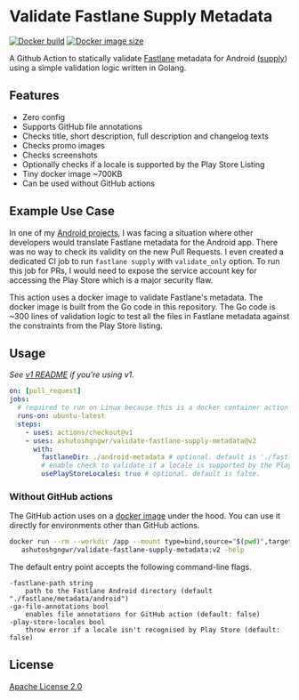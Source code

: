 # Validate Fastlane Supply Metadata

[![Docker build](https://github.com/ashutoshgngwr/validate-fastlane-supply-metadata/workflows/Docker/badge.svg)](https://github.com/ashutoshgngwr/validate-fastlane-supply-metadata/actions/workflows/docker.yaml)
[![Docker image size](https://img.shields.io/docker/image-size/ashutoshgngwr/validate-fastlane-supply-metadata?sort=semver)](https://hub.docker.com/r/ashutoshgngwr/validate-fastlane-supply-metadata/tags?page=1&ordering=last_updated)

A Github Action to statically validate [Fastlane](https://docs.fastlane.tools) metadata
for Android ([supply](https://docs.fastlane.tools/actions/supply/)) using a simple
validation logic written in Golang.

## Features

- Zero config
- Supports GitHub file annotations
- Checks title, short description, full description and changelog texts
- Checks promo images
- Checks screenshots
- Optionally checks if a locale is supported by the Play Store Listing
- Tiny docker image ~700KB
- Can be used without GitHub actions

## Example Use Case

In one of my [Android projects](https://github.com/ashutoshgngwr/noice), I was
facing a situation where other developers would translate Fastlane metadata for
the Android app. There was no way to check its validity on the new Pull Requests.
I even created a dedicated CI job to run `fastlane supply` with `validate_only` option.
To run this job for PRs, I would need to expose the service account key
for accessing the Play Store which is a major security flaw.

This action uses a docker image to validate Fastlane's metadata. The docker image
is built from the Go code in this repository. The Go code is ~300 lines of
validation logic to test all the files in Fastlane metadata against the constraints
from the Play Store listing.

## Usage

_See [v1
README](https://github.com/ashutoshgngwr/validate-fastlane-supply-metadata/blob/v1/README.md)
if you're using v1._

```yaml
on: [pull_request]
jobs:
  # required to run on Linux because this is a docker container action
  runs-on: ubuntu-latest
  steps:
    - uses: actions/checkout@v1
    - uses: ashutoshgngwr/validate-fastlane-supply-metadata@v2
      with:
        fastlaneDir: ./android-metadata # optional. default is './fastlane/metadata/android'.
        # enable check to validate if a locale is supported by the Play Store Listing.
        usePlayStoreLocales: true # optional. default is false.
```

### Without GitHub actions

The GitHub action uses on a [docker image][dmg] under the hood. You can use it
directly for environments other than GitHub actions.

[dmg]: https://hub.docker.com/r/ashutoshgngwr/validate-fastlane-supply-metadata

```sh
docker run --rm --workdir /app --mount type=bind,source="$(pwd)",target=/app \
   ashutoshgngwr/validate-fastlane-supply-metadata:v2 -help
```

The default entry point accepts the following command-line flags.

```text
-fastlane-path string
    path to the Fastlane Android directory (default "./fastlane/metadata/android")
-ga-file-annotations bool
    enables file annotations for GitHub action (default: false)
-play-store-locales bool
    throw error if a locale isn't recognised by Play Store (default: false)
```

## License

[Apache License 2.0](/LICENSE)
